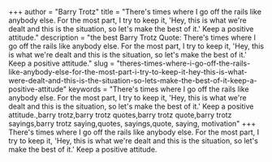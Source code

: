 +++
author = "Barry Trotz"
title = "There's times where I go off the rails like anybody else. For the most part, I try to keep it, 'Hey, this is what we're dealt and this is the situation, so let's make the best of it.' Keep a positive attitude."
description = "the best Barry Trotz Quote: There's times where I go off the rails like anybody else. For the most part, I try to keep it, 'Hey, this is what we're dealt and this is the situation, so let's make the best of it.' Keep a positive attitude."
slug = "theres-times-where-i-go-off-the-rails-like-anybody-else-for-the-most-part-i-try-to-keep-it-hey-this-is-what-were-dealt-and-this-is-the-situation-so-lets-make-the-best-of-it-keep-a-positive-attitude"
keywords = "There's times where I go off the rails like anybody else. For the most part, I try to keep it, 'Hey, this is what we're dealt and this is the situation, so let's make the best of it.' Keep a positive attitude.,barry trotz,barry trotz quotes,barry trotz quote,barry trotz sayings,barry trotz saying,quotes, sayings,quote, saying, motivation"
+++
There's times where I go off the rails like anybody else. For the most part, I try to keep it, 'Hey, this is what we're dealt and this is the situation, so let's make the best of it.' Keep a positive attitude.
